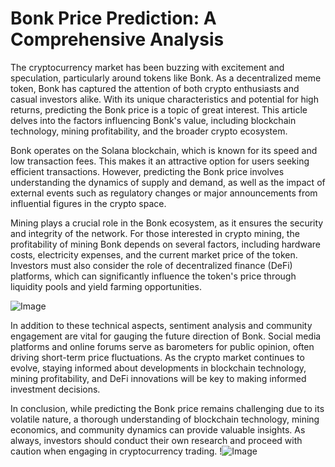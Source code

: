 # Bonk Price Prediction: A Comprehensive Analysis

The cryptocurrency market has been buzzing with excitement and speculation, particularly around tokens like Bonk. As a decentralized meme token, Bonk has captured the attention of both crypto enthusiasts and casual investors alike. With its unique characteristics and potential for high returns, predicting the Bonk price is a topic of great interest. This article delves into the factors influencing Bonk's value, including blockchain technology, mining profitability, and the broader crypto ecosystem.

Bonk operates on the Solana blockchain, which is known for its speed and low transaction fees. This makes it an attractive option for users seeking efficient transactions. However, predicting the Bonk price involves understanding the dynamics of supply and demand, as well as the impact of external events such as regulatory changes or major announcements from influential figures in the crypto space.

Mining plays a crucial role in the Bonk ecosystem, as it ensures the security and integrity of the network. For those interested in crypto mining, the profitability of mining Bonk depends on several factors, including hardware costs, electricity expenses, and the current market price of the token. Investors must also consider the role of decentralized finance (DeFi) platforms, which can significantly influence the token's price through liquidity pools and yield farming opportunities.

![Image](https://github.com/user-attachments/assets/3be06921-4469-491d-bd37-5f14c53422b7)

In addition to these technical aspects, sentiment analysis and community engagement are vital for gauging the future direction of Bonk. Social media platforms and online forums serve as barometers for public opinion, often driving short-term price fluctuations. As the crypto market continues to evolve, staying informed about developments in blockchain technology, mining profitability, and DeFi innovations will be key to making informed investment decisions.

In conclusion, while predicting the Bonk price remains challenging due to its volatile nature, a thorough understanding of blockchain technology, mining economics, and community dynamics can provide valuable insights. As always, investors should conduct their own research and proceed with caution when engaging in cryptocurrency trading. !![Image](https://github.com/user-attachments/assets/3be06921-4469-491d-bd37-5f14c53422b7)